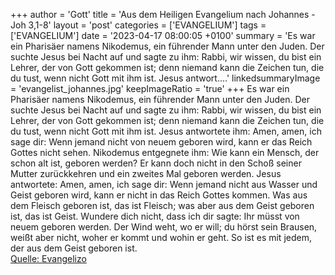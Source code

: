 +++
author = 'Gott'
title = 'Aus dem Heiligen Evangelium nach Johannes - Joh 3,1-8'
layout = 'post'
categories = ['EVANGELIUM']
tags = ['EVANGELIUM']
date = '2023-04-17 08:00:05 +0100'
summary = 'Es war ein Pharisäer namens Nikodemus, ein führender Mann unter den Juden. Der suchte Jesus bei Nacht auf und sagte zu ihm: Rabbi, wir wissen, du bist ein Lehrer, der von Gott gekommen ist; denn niemand kann die Zeichen tun, die du tust, wenn nicht Gott mit ihm ist. Jesus antwort....'
linkedsummaryImage = 'evangelist_johannes.jpg'
keepImageRatio = 'true'
+++
Es war ein Pharisäer namens Nikodemus, ein führender Mann unter den Juden.
Der suchte Jesus bei Nacht auf und sagte zu ihm: Rabbi, wir wissen, du bist ein Lehrer, der von Gott gekommen ist; denn niemand kann die Zeichen tun, die du tust, wenn nicht Gott mit ihm ist.
Jesus antwortete ihm: Amen, amen, ich sage dir: Wenn jemand nicht von neuem geboren wird, kann er das Reich Gottes nicht sehen.<!--more-->
Nikodemus entgegnete ihm: Wie kann ein Mensch, der schon alt ist, geboren werden? Er kann doch nicht in den Schoß seiner Mutter zurückkehren und ein zweites Mal geboren werden.
Jesus antwortete: Amen, amen, ich sage dir: Wenn jemand nicht aus Wasser und Geist geboren wird, kann er nicht in das Reich Gottes kommen.
Was aus dem Fleisch geboren ist, das ist Fleisch; was aber aus dem Geist geboren ist, das ist Geist.
Wundere dich nicht, dass ich dir sagte: Ihr müsst von neuem geboren werden.
Der Wind weht, wo er will; du hörst sein Brausen, weißt aber nicht, woher er kommt und wohin er geht. So ist es mit jedem, der aus dem Geist geboren ist.<br> [Quelle: Evangelizo](https://evangeliumtagfuertag.org/DE/gospel)
